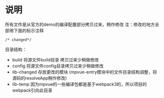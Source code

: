 # 说明 
 所有文件是从官方的demo的编译配置部分拷贝过来，稍作修改 
 注：修改的地方全部用下面的标示注释
 ```
 /* changed*/
 ```

 目录结构：

 - build 将源文件build目录 拷贝过来少稍做修改
 - config 将源文件config目录拷贝过来少稍做修改
 - lib-changed 存放更改的模块 (mpvue-entry模块中的文件目录结构调整，将源码的resolveApp稍作修改)
 - lib-temp  因为mpvue的一些编译包都是基于webpack3的，所以项目的webpack引向此目录